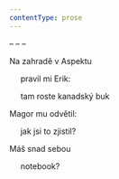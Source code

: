 ```yaml
---
contentType: prose
---
```


<section>

– – –

Na zahradě v Aspektu

     pravil mi Erik:

     tam roste kanadský buk

Magor mu odvětil:

     jak jsi to zjistil?

Máš snad sebou

     notebook?

</section>
